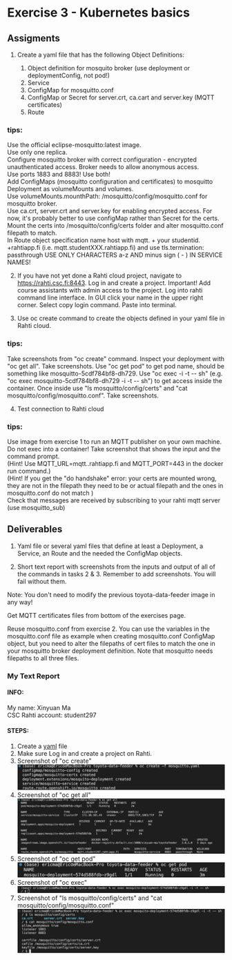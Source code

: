 # Exercise 3 - Kubernetes basics
## Assigments
1. Create a yaml file that has the following Object Definitions:

    1. Object definition for mosquito broker (use deployment or deploymentConfig, not pod!)
    2. Service 
    3. ConfigMap for mosquitto.conf
    4. ConfigMap or Secret for server.crt, ca.cart and server.key (MQTT certificates)
    5. Route 

### tips:  
Use the official eclipse-mosquitto:latest image.  
Use only one replica.  
Configure mosquitto broker with correct configuration - encrypted unauthenticated access. Broker needs to allow anonymous access.  
Use ports 1883 and 8883! Use both!  
Add ConfigMaps (mosquitto configuration and certificates) to mosquitto Deployment as volumeMounts and volumes.  
Use volumeMounts.mounthPath: /mosquitto/config/mosquitto.conf for mosquitto broker.  
Use ca.crt, server.crt and server.key for enabling encrypted access. For now, it's probably better to use configMap rather than Secret for the certs.  
Mount the certs into /mosquitto/config/certs folder and alter mosquitto.conf filepath to match.  
In Route object specification name host with mqtt. + your studentid. +rahtiapp.fi  (i.e. mqtt.studentXXX.rahtiapp.fi) and use tls.termination: passthrough 
USE ONLY CHARACTERS a-z AND minus sign ( - ) IN SERVICE NAMES!  


2.  If you have not yet done a Rahti cloud project, navigate to https://rahti.csc.fi:8443. Log in and create a project. Important! Add course assistants with admin access to the project. Log into rahti command line interface. In GUI click your name in the upper right corner. Select copy login command. Paste into terminal.


3. Use oc create command to create the objects defined in your yaml file in Rahti cloud.
### tips:
Take screenshots from "oc create" command.
Inspect your deployment with "oc get all". Take screenshots.
Use "oc get pod" to get pod name, should be something like mosquitto-5cdf784bf8-dh729.
Use "oc exec <podname> -i -t -- sh" (e.g. "oc exec mosquitto-5cdf784bf8-dh729 -i -t -- sh") to get access inside the container.
Once inside use "ls mosquitto/config/certs" and "cat mosquitto/config/mosquitto.conf". Take screenshots.


4. Test connection to Rahti cloud
### tips:
Use image from exercise 1 to run an MQTT publisher on your own machine. Do not exec into a container! Take screenshot that shows the input and the command prompt.  
(Hint! Use MQTT_URL=mqtt.<studentXXX>.rahtiapp.fi and MQTT_PORT=443 in the docker run command.)  
(Hint! If you get the "do handshake" error: your certs are mounted wrong, they are not in the filepath they need to be or actual filepath and the ones in mosquitto.conf do not match )  
Check that messages are received by subscribing to your rahti mqtt server (use mosquitto_sub) 

## Deliverables 

1. Yaml file or several yaml files that define at least a Deployment, a Service, an Route and the needed the ConfigMap objects.

2. Short text report with screenshots from the inputs and output of all of the commands in tasks 2 & 3. Remember to add screenshots. You will fail without them.


Note: You don't need to modify the previous toyota-data-feeder image in any way!

Get MQTT certificates files from bottom of the exercises page.

Reuse mosquitto.conf from exercise 2. You can use the variables in the mosquitto.conf file as example when creating mosquitto.conf ConfigMap object, but you need to alter the filepaths of cert files to match the one in your mosquitto broker deployment definition. Note that mosquitto needs filepaths to all three files.

### My Text Report
#### INFO:
   My name: Xinyuan Ma  
   CSC Rahti account: student297

#### STEPS:
1. Create a [yaml](src/mosquitto.yaml) file 
2. Make sure Log in and create a project on Rahti.
3. Screenshot of "oc create"
![oc create](pic/oc_create.png)
4. Screenshot of "oc get all"
![oc_get_all](pic/oc_get_all.png)
5. Screenshot of "oc get pod" 
![oc_get_pod](pic/oc_get_pod.png)
6. Screenshot of "oc exec" 
![oc_exec](pic/oc_exec.png)
7. Screenshot of "ls mosquitto/config/certs" and "cat mosquitto/config/mosquitto.conf"
![oc_ls_cat](pic/oc_ls_cat.png)